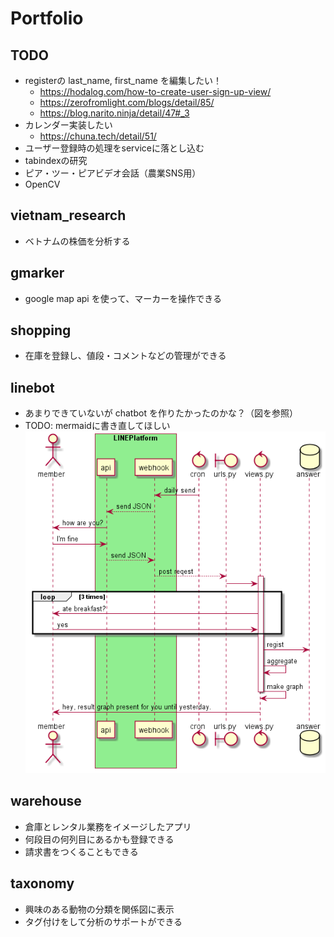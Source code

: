 # Portfolio
## TODO
- registerの last_name, first_name を編集したい！
  - https://hodalog.com/how-to-create-user-sign-up-view/
  - https://zerofromlight.com/blogs/detail/85/
  - https://blog.narito.ninja/detail/47#_3
- カレンダー実装したい
  - https://chuna.tech/detail/51/
- ユーザー登録時の処理をserviceに落とし込む
- tabindexの研究
- ピア・ツー・ピアビデオ会話（農業SNS用）
- OpenCV

## vietnam_research
- ベトナムの株価を分析する

## gmarker
- google map api を使って、マーカーを操作できる

## shopping
- 在庫を登録し、値段・コメントなどの管理ができる

## linebot
- あまりできていないが chatbot を作りたかったのかな？（図を参照）
- TODO: mermaidに書き直してほしい
![シーケンス図](https://github.com/duri0214/Portfolio/blob/master/docs/linebot/linebot.png?raw=true "シーケンス図")

## warehouse
- 倉庫とレンタル業務をイメージしたアプリ
- 何段目の何列目にあるかも登録できる
- 請求書をつくることもできる

## taxonomy
- 興味のある動物の分類を関係図に表示
- タグ付けをして分析のサポートができる
